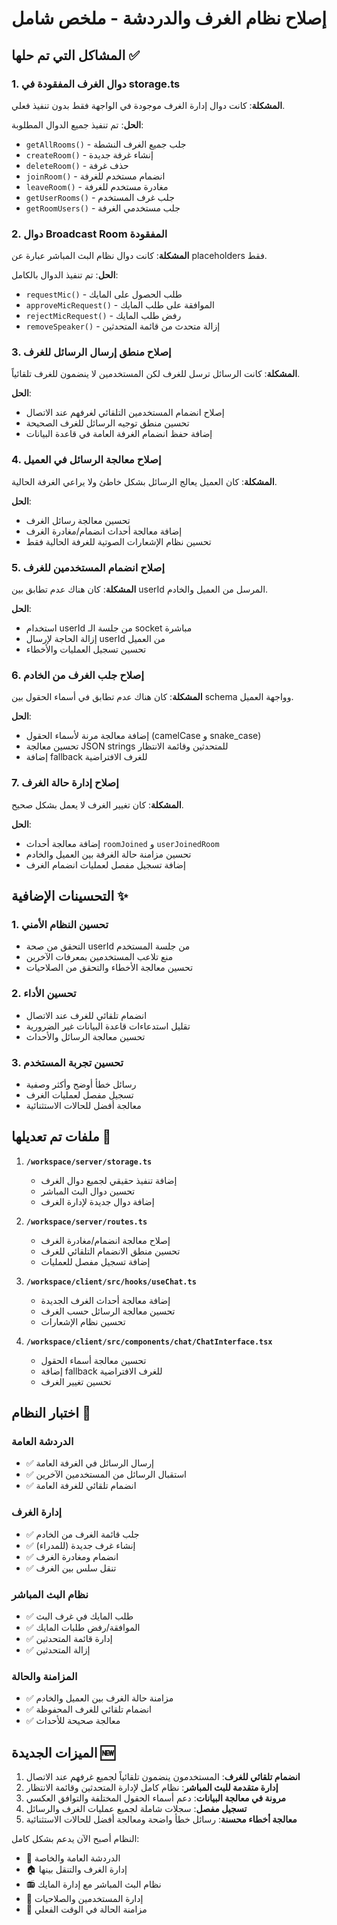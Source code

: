 # إصلاح نظام الغرف والدردشة - ملخص شامل

## المشاكل التي تم حلها ✅

### 1. دوال الغرف المفقودة في storage.ts
**المشكلة**: كانت دوال إدارة الغرف موجودة في الواجهة فقط بدون تنفيذ فعلي.

**الحل**: تم تنفيذ جميع الدوال المطلوبة:
- `getAllRooms()` - جلب جميع الغرف النشطة
- `createRoom()` - إنشاء غرفة جديدة
- `deleteRoom()` - حذف غرفة
- `joinRoom()` - انضمام مستخدم للغرفة
- `leaveRoom()` - مغادرة مستخدم للغرفة
- `getUserRooms()` - جلب غرف المستخدم
- `getRoomUsers()` - جلب مستخدمي الغرفة

### 2. دوال Broadcast Room المفقودة
**المشكلة**: كانت دوال نظام البث المباشر عبارة عن placeholders فقط.

**الحل**: تم تنفيذ الدوال بالكامل:
- `requestMic()` - طلب الحصول على المايك
- `approveMicRequest()` - الموافقة على طلب المايك
- `rejectMicRequest()` - رفض طلب المايك
- `removeSpeaker()` - إزالة متحدث من قائمة المتحدثين

### 3. إصلاح منطق إرسال الرسائل للغرف
**المشكلة**: كانت الرسائل ترسل للغرف لكن المستخدمين لا ينضمون للغرف تلقائياً.

**الحل**: 
- إصلاح انضمام المستخدمين التلقائي لغرفهم عند الاتصال
- تحسين منطق توجيه الرسائل للغرف الصحيحة
- إضافة حفظ انضمام الغرفة العامة في قاعدة البيانات

### 4. إصلاح معالجة الرسائل في العميل
**المشكلة**: كان العميل يعالج الرسائل بشكل خاطئ ولا يراعي الغرفة الحالية.

**الحل**:
- تحسين معالجة رسائل الغرف
- إضافة معالجة أحداث انضمام/مغادرة الغرف
- تحسين نظام الإشعارات الصوتية للغرفة الحالية فقط

### 5. إصلاح انضمام المستخدمين للغرف
**المشكلة**: كان هناك عدم تطابق بين userId المرسل من العميل والخادم.

**الحل**:
- استخدام userId من جلسة الـ socket مباشرة
- إزالة الحاجة لإرسال userId من العميل
- تحسين تسجيل العمليات والأخطاء

### 6. إصلاح جلب الغرف من الخادم
**المشكلة**: كان هناك عدم تطابق في أسماء الحقول بين schema وواجهة العميل.

**الحل**:
- إضافة معالجة مرنة لأسماء الحقول (camelCase و snake_case)
- تحسين معالجة JSON strings للمتحدثين وقائمة الانتظار
- إضافة fallback للغرف الافتراضية

### 7. إصلاح إدارة حالة الغرف
**المشكلة**: كان تغيير الغرف لا يعمل بشكل صحيح.

**الحل**:
- إضافة معالجة أحداث `roomJoined` و `userJoinedRoom`
- تحسين مزامنة حالة الغرفة بين العميل والخادم
- إضافة تسجيل مفصل لعمليات انضمام الغرف

## التحسينات الإضافية ✨

### 1. تحسين النظام الأمني
- التحقق من صحة userId من جلسة المستخدم
- منع تلاعب المستخدمين بمعرفات الآخرين
- تحسين معالجة الأخطاء والتحقق من الصلاحيات

### 2. تحسين الأداء
- انضمام تلقائي للغرف عند الاتصال
- تقليل استدعاءات قاعدة البيانات غير الضرورية
- تحسين معالجة الرسائل والأحداث

### 3. تحسين تجربة المستخدم
- رسائل خطأ أوضح وأكثر وصفية
- تسجيل مفصل لعمليات الغرف
- معالجة أفضل للحالات الاستثنائية

## ملفات تم تعديلها 📁

1. **`/workspace/server/storage.ts`**
   - إضافة تنفيذ حقيقي لجميع دوال الغرف
   - تحسين دوال البث المباشر
   - إضافة دوال جديدة لإدارة الغرف

2. **`/workspace/server/routes.ts`**
   - إصلاح معالجة انضمام/مغادرة الغرف
   - تحسين منطق الانضمام التلقائي للغرف
   - إضافة تسجيل مفصل للعمليات

3. **`/workspace/client/src/hooks/useChat.ts`**
   - إضافة معالجة أحداث الغرف الجديدة
   - تحسين معالجة الرسائل حسب الغرف
   - تحسين نظام الإشعارات

4. **`/workspace/client/src/components/chat/ChatInterface.tsx`**
   - تحسين معالجة أسماء الحقول
   - إضافة fallback للغرف الافتراضية
   - تحسين تغيير الغرف

## اختبار النظام 🧪

### الدردشة العامة
- ✅ إرسال الرسائل في الغرفة العامة
- ✅ استقبال الرسائل من المستخدمين الآخرين
- ✅ انضمام تلقائي للغرفة العامة

### إدارة الغرف
- ✅ جلب قائمة الغرف من الخادم
- ✅ إنشاء غرف جديدة (للمدراء)
- ✅ انضمام ومغادرة الغرف
- ✅ تنقل سلس بين الغرف

### نظام البث المباشر
- ✅ طلب المايك في غرف البث
- ✅ الموافقة/رفض طلبات المايك
- ✅ إدارة قائمة المتحدثين
- ✅ إزالة المتحدثين

### المزامنة والحالة
- ✅ مزامنة حالة الغرف بين العميل والخادم
- ✅ انضمام تلقائي للغرف المحفوظة
- ✅ معالجة صحيحة للأحداث

## الميزات الجديدة 🆕

1. **انضمام تلقائي للغرف**: المستخدمون ينضمون تلقائياً لجميع غرفهم عند الاتصال
2. **إدارة متقدمة للبث المباشر**: نظام كامل لإدارة المتحدثين وقائمة الانتظار
3. **مرونة في معالجة البيانات**: دعم أسماء الحقول المختلفة والتوافق العكسي
4. **تسجيل مفصل**: سجلات شاملة لجميع عمليات الغرف والرسائل
5. **معالجة أخطاء محسنة**: رسائل خطأ واضحة ومعالجة أفضل للحالات الاستثنائية

النظام أصبح الآن يدعم بشكل كامل:
- 💬 الدردشة العامة والخاصة
- 🏠 إدارة الغرف والتنقل بينها
- 📻 نظام البث المباشر مع إدارة المايك
- 👥 إدارة المستخدمين والصلاحيات
- 🔄 مزامنة الحالة في الوقت الفعلي